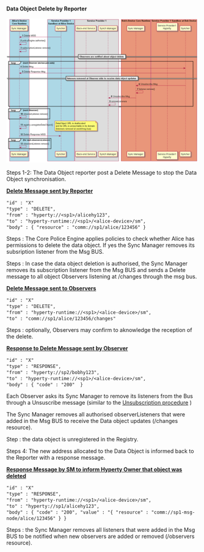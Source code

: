 #### Data Object Delete by Reporter

![Figure @data-object-delete Request to delete a Sync Data Object](data-object-delete.png)

Steps 1-2: The Data Object reporter post a Delete Message to stop the Data Object synchronisation.

**[Delete Message sent by Reporter](https://github.com/reTHINK-project/architecture/tree/master/docs/datamodel/message#deletemessagebody)**

```
"id" : "X"
"type" : "DELETE",
"from" : "hyperty://<sp1>/alicehy123",
"to" : "hyperty-runtime://<sp1>/<alice-device>/sm",
"body" : { "resource" : "comm://sp1/alice/123456" }
```

Steps : The Core Police Engine applies policies to check whether Alice has permissions to delete the data object. If yes the Sync Manager removes its subsription listener from the Msg BUS.

Steps : In case the data object deletion is authorised, the Sync Manager removes its subscription listener from the Msg BUS and sends a Delete message to all object Observers listening at <ObjectURL>/changes through the msg bus.

**[Delete Message sent to Observers](https://github.com/reTHINK-project/architecture/tree/master/docs/datamodel/message#deletemessagebody)**

```
"id" : "X"
"type" : "DELETE",
"from" : "hyperty-runtime://<sp1>/<alice-device>/sm",
"to" : "comm://sp1/alice/123456/changes"
```

Steps : optionally, Observers may confirm to aknowledge the reception of the delete.

**[Response to Delete Message sent by Observer](https://github.com/reTHINK-project/architecture/tree/master/docs/datamodel/message#responsemessagebody)**

```
"id" : "X"
"type" : "RESPONSE",
"from" : "hyperty://sp2/bobhy123",
"to" : "hyperty-runtime://<sp1>/<alice-device>/sm",
"body" : { "code" : "200"  }
```

Each Observer asks its Sync Manager to remove its listeners from the Bus through a Unsuscribe message (similar to the [Unsubscription procedure](data-object-unsubscription.md) )

The Sync Manager removes all authorised observerListeners that were added in the Msg BUS to receive the Data object updates (<ObjectURL>/changes resource).

Step : the data object is unregistered in the Registry.

Steps 4: The new address allocated to the Data Object is informed back to the Reporter with a response message.

**[Response Message by SM to inform Hyperty Owner that object was deleted](https://github.com/reTHINK-project/architecture/tree/master/docs/datamodel/message#deletemessagebody)**

```
"id" : "X"
"type" : "RESPONSE",
"from" : "hyperty-runtime://<sp1>/<alice-device>/sm",
"to" : "hyperty://sp1/alicehy123",
"body" : { "code" : "200", "value" : "{ "resource" : "comm://sp1-msg-node/alice/123456" } }
```

Steps : the Sync Manager removes all listeners that were added in the Msg BUS to be notified when new observers are added or removed (<ObjectURL>/observers resource).
